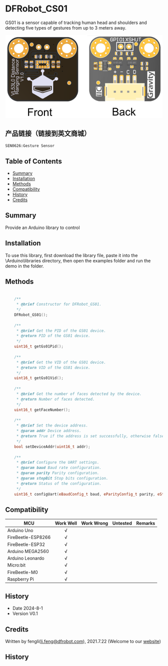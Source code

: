 # DFRobot_CS01
GS01 is a sensor capable of tracking human head and shoulders and detecting five types of gestures from up to 3 meters away.
   
   
![正反面svg效果图](https://github.com/cdjq/DFRobot_GS01/raw/master/resources/images/SEN0245svg4.png)

## 产品链接（链接到英文商城）
    SEN0626:Gesture Sensor 

## Table of Contents

* [Summary](#summary)
* [Installation](#installation)
* [Methods](#methods)
* [Compatibility](#compatibility)
* [History](#history)
* [Credits](#credits)


## Summary


Provide an Arduino library to control 

## Installation

To use this library, first download the library file, paste it into the \Arduino\libraries directory, then open the examples folder and run the demo in the folder.

## Methods
```C++

    /**
     * @brief Constructor for DFRobot_GS01.
     */
    DFRobot_GS01();

    /**
     * @brief Get the PID of the GS01 device.
     * @return PID of the GS01 device.
     */
    uint16_t getGs01Pid();

    /**
     * @brief Get the VID of the GS01 device.
     * @return VID of the GS01 device.
     */
    uint16_t getGs01Vid();

    /**
     * @brief Get the number of faces detected by the device.
     * @return Number of faces detected.
     */
    uint16_t getFaceNumber();

    /**
     * @brief Set the device address.
     * @param addr Device address.
     * @return True if the address is set successfully, otherwise false.
     */
    bool setDeviceAddr(uint16_t addr);

    /**
     * @brief Configure the UART settings.
     * @param baud Baud rate configuration.
     * @param parity Parity configuration.
     * @param stopBit Stop bits configuration.
     * @return Status of the configuration.
     */
    uint16_t configUart(eBaudConfig_t baud, eParityConfig_t parity, eStopbits_t stopBit);

```

## Compatibility

MCU                | Work Well    | Work Wrong   | Untested    | Remarks
------------------ | :----------: | :----------: | :---------: | -----
Arduino Uno        |      √       |              |             | 
FireBeetle-ESP8266        |      √       |              |             | 
FireBeetle-ESP32        |      √       |              |             | 
Arduino MEGA2560        |      √       |              |             | 
Arduino Leonardo|      √       |              |             | 
Micro:bit        |      √       |              |             | 
FireBeetle-M0        |      √       |              |             | 
Raspberry Pi      |      √       |              |             | 

## History

- Date 2024-8-1
- Version V0.1
## Credits
Written by fengli(li.feng@dfrobot.com), 2021.7.22 (Welcome to our [website](https://www.dfrobot.com/))
## History